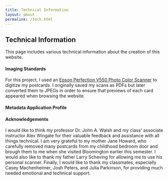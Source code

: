 ```yaml
---
title: Technical Information
layout: about
permalink: /tech.html
---
```


## Technical Information

This page includes various technical information about the creation of this website.

#### Imaging Standards

For this project, I used an [Epson Perfection V550 Photo Color Scanner](https://epson.com/Clearance-Center/Scanners/Epson-Perfection-V550-Photo-Color-Scanner/p/B11B210201) to digitize my postcards. I originally saved my scans as PDFs but later converted them to JPEGs in order to ensure that previews of each card appeared when browsing the website.

#### Metadata Application Profile

#### Acknowledgements

I would like to think my professor Dr. John A. Walsh and my class' associate instructor Alex Wingate for their valuable feedback and assistance with all things technical. I am very grateful to my mother Jane Howard, who carefully removed many postcards from my childhood bedroom door and brough them to me when she visited Bloomington earlier this semester. I would also like to thank my father Larry Scheving for allowing me to use his personal scanner. Finally, I would like to thank my classmates, especially Casey Machenheimer, Josh Peters, and Julia Parkinson, for providing much needed emotional and technical support.

